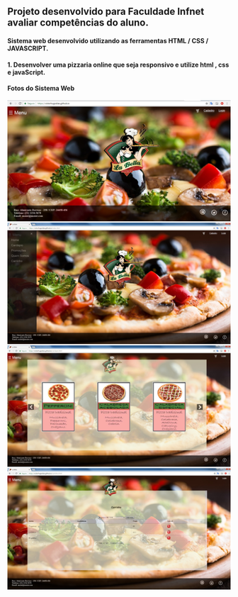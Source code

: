 ## Projeto desenvolvido para Faculdade Infnet avaliar competências do aluno.  
#### Sistema web desenvolvido utilizando as ferramentas HTML / CSS / JAVASCRIPT.  
#### 1. Desenvolver uma pizzaria online que seja responsivo e utilize html , css e javaScript.  
#### Fotos do Sistema Web

![Alt text](./pizzaria1.jpg)
![Alt text](./pizzaria2.jpg)
![Alt text](./pizzaria3.jpg)
![Alt text](./pizzaria4.jpg)
